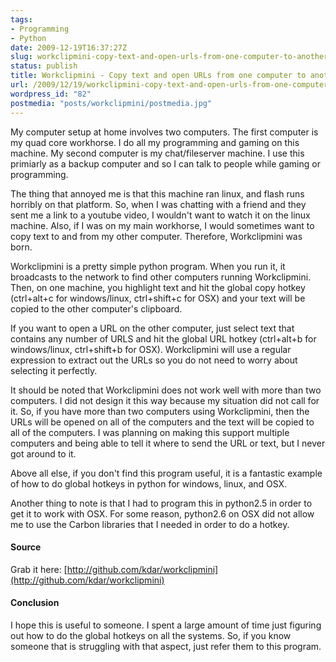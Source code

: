 ```yaml
---
tags:
- Programming
- Python
date: 2009-12-19T16:37:27Z
slug: workclipmini-copy-text-and-open-urls-from-one-computer-to-another
status: publish
title: Workclipmini - Copy text and open URLs from one computer to another
url: /2009/12/19/workclipmini-copy-text-and-open-urls-from-one-computer-to-another/
wordpress_id: "82"
postmedia: "posts/workclipmini/postmedia.jpg"
---
```


My computer setup at home involves two computers. The first computer is my quad core workhorse. I do all my programming and gaming on this machine. My second computer is my chat/fileserver machine. I use this primiarly as a backup computer and so I can talk to people while gaming or programming.

The thing that annoyed me is that this machine ran linux, and flash runs horribly on that platform. So, when I was chatting with a friend and they sent me a link to a youtube video, I wouldn't want to watch it on the linux machine. Also, if I was on my main workhorse, I would sometimes want to copy text to and from my other computer. Therefore, Workclipmini was born.

Workclipmini is a pretty simple python program. When you run it, it broadcasts to the network to find other computers running Workclipmini. Then, on one machine, you highlight text and hit the global copy hotkey (ctrl+alt+c for windows/linux, ctrl+shift+c for OSX) and your text will be copied to the other computer's clipboard.

If you want to open a URL on the other computer, just select text that contains any number of URLS and hit the global URL hotkey (ctrl+alt+b for windows/linux, ctrl+shift+b for OSX). Workclipmini will use a regular expression to extract out the URLs so you do not need to worry about selecting it perfectly.

It should be noted that Workclipmini does not work well with more than two computers. I did not design it this way because my situation did not call for it. So, if you have more than two computers using Workclipmini, then the URLs will be opened on all of the computers and the text will be copied to all of the computers. I was planning on making this support multiple computers and being able to tell it where to send the URL or text, but I never got around to it.

Above all else, if you don't find this program useful, it is a fantastic example of how to do global hotkeys in python for windows, linux, and OSX.

Another thing to note is that I had to program this in python2.5 in order to get it to work with OSX. For some reason, python2.6 on OSX did not allow me to use the Carbon libraries that I needed in order to do a hotkey.


#### Source


Grab it here: [http://github.com/kdar/workclipmini](http://github.com/kdar/workclipmini)


#### Conclusion


I hope this is useful to someone. I spent a large amount of time just figuring out how to do the global hotkeys on all the systems. So, if you know someone that is struggling with that aspect, just refer them to this program.
